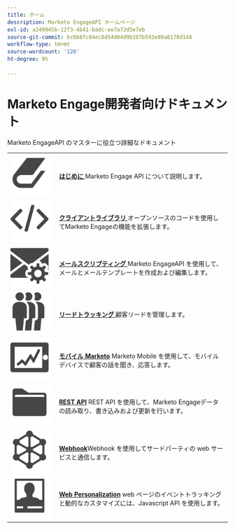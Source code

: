 ```yaml
---
title: ホーム
description: Marketo EngageAPI ホームページ
exl-id: a249945b-12f3-4b41-badc-ee7a72d5e7eb
source-git-commit: bc6b8fc84ec8d54d04d9b197b593e88a8170d148
workflow-type: tm+mt
source-wordcount: '128'
ht-degree: 9%

---
```


# Marketo Engage開発者向けドキュメント

Marketo EngageAPI のマスターに役立つ詳細なドキュメント

<table>
<tbody>
<tr>
<td><img src="assets/Smock_Book_18_N.svg" alt="はじめに"></td>
<td><a href="getting-started.md"><strong> はじめに </strong></a>Marketo Engage API について説明します。</td>
</tr>
<tr>
<td><img src="assets/Smock_Code_18_N.svg" alt="クライアントライブラリ"></td>
<td><a href="https://github.com/Marketo/Community-Supported-Client-Libraries"><strong> クライアントライブラリ </strong></a> オープンソースのコードを使用してMarketo Engageの機能を拡張します。</td>
</tr>
<tr>
<td><img src="assets/Smock_EmailGear_18_N.svg" alt="メールスクリプト"></td>
<td><a href="email-scripting.md"><strong> メールスクリプティング </strong></a>Marketo EngageAPI を使用して、メールとメールテンプレートを作成および編集します。</td>
</tr>
<tr>
<td><img src="assets/Smock_PeopleGroup_18_N.svg" alt="リードトラッキング"></td>
<td><a href="javascript-api/lead-tracking.md"><strong> リードトラッキング </strong></a> 顧客リードを管理します。</td>
</tr>
<tr>
<td><img src="assets/Smock_MobileServices_18_N.svg" alt="モバイルMarketo"></td>
<td><a href="mobile/mobile.md"><strong> モバイル Marketo</strong></a> Marketo Mobile を使用して、モバイルデバイスで顧客の話を聞き、応答します。</td>
</tr>
<tr>
<td><img src="assets/Smock_AppleFiles_18_N.svg" alt="REST API"></td>
<td><a href="https://developer.adobe.com/marketo-apis/"><strong>REST API</strong></a> REST API を使用して、Marketo Engageデータの読み取り、書き込みおよび更新を行います。</td>
</tr>
<tr>
<td><img src="assets/Smock_SocialNetwork_18_N.svg" alt="Web フック"></td>
<td><a href="webhooks/webhooks.md"><strong>Webhook</strong></a>Webhook を使用してサードパーティの web サービスと通信します。</td>
</tr>
<tr>
<td><img src="assets/Smock_PersonalizationField_18_N.svg" alt="Web パーソナライズ"></td>
<td><a href="javascript-api/web-personalization.md"><strong>Web Personalization</strong></a> web ページのイベントトラッキングと動的なカスタマイズには、Javascript API を使用します。</td>
</tr>
</tbody>
</table>
